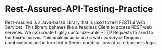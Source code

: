 # Rest-Assured-API-Testing-Practice
Rest-Assured is a Java-based library that is used to test RESTful Web Services. This library behaves like a headless Client to access REST web services. We can create highly customize-able HTTP Requests to send to the Restful server. This enables us to test a wide variety of Request combinations and in turn test different combinations of core business logic.
